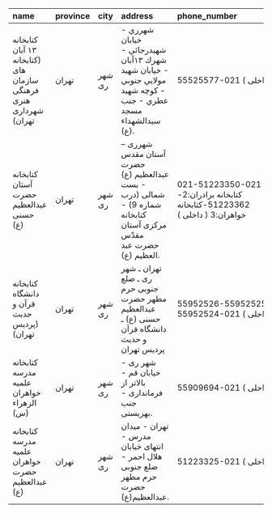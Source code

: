| name                                                             | province   | city   | address                                                                                                          | phone_number                                                                | website              |
|:-----------------------------------------------------------------|:-----------|:-------|:-----------------------------------------------------------------------------------------------------------------|:----------------------------------------------------------------------------|:---------------------|
| کتابخانه ۱۳ آبان (کتابخانه های سازمان فرهنگی هنری شهرداری تهران) | تهران      | شهر رى | شهرري - خيابان شهيدرجائي - شهرك ۱۳آبان - خيابان شهيد مولايي جنوبي - كوچه شهيد عطري - جنب مسجد سيدالشهداء (ع).    | 55525577-021 ( داخلی  )                                                     | http://tlib.ir       |
| كتابخانه آستان حضرت عبدالعظيم حسنى (ع)                           | تهران      | شهر رى | شهرری – آستان مقدس حضرت عبدالعظیم (ع) - بست شمالی (درب شماره 9) - كتابخانه مركزی آستان مقدّس حضرت عبد العظیم (ع). | 021-51223350-021  كتابخانه برادران:2-51223362-كتابخانه خواهران:3 ( داخلی  ) | http://abdolazim.com |
| کتابخانه دانشگاه قرآن و حديث (پردیس تهران)                       | تهران      | شهر رى | تهران ـ شهر ری ـ ضلع جنوبی حرم مطهر حضرت عبدالعظیم حسنی (ع) ـ دانشگاه قرآن و حدیث پردیس تهران                    | 55952526-55952525-55952524-021 ( داخلی  )                                   | http://qhu.ac.ir     |
| كتابخانه مدرسه علمیه خواهران الزهراء (س)                         | تهران      | شهر رى | شهر ری - خیابان قم - بالاتر از فرمانداری - جنب بهزیستی.                                                          | 55909694-021 ( داخلی  )                                                     | http://lib.whc.ir    |
| كتابخانه مدرسه علمیه خواهران حضرت عبدالعظیم (ع)                  | تهران      | شهر رى | تهران - میدان مدرس - انتهای خیابان هلال احمر - ضلع جنوبی حرم مطهر حضرت عبدالعظیم(ع).                             | 51223325-021 ( داخلی  )                                                     | http://lib.whc.ir    |